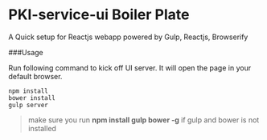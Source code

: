 # PKI-service-ui Boiler Plate

A Quick setup for Reactjs webapp powered by Gulp, Reactjs, Browserify

###Usage

Run following command to kick off UI server. It will open the page in your default browser.

```
npm install
bower install
gulp server
```

> make sure you run **npm install gulp bower -g** if gulp and bower is not installed

